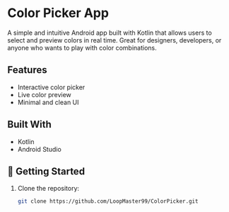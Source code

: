 # Color Picker App

A simple and intuitive Android app built with Kotlin that allows users to select and preview colors in real time. Great for designers, developers, or anyone who wants to play with color combinations.

## Features

- Interactive color picker
- Live color preview
- Minimal and clean UI

## Built With

- Kotlin
- Android Studio

## 🚀 Getting Started

1. Clone the repository:
   ```bash
   git clone https://github.com/LoopMaster99/ColorPicker.git
